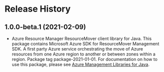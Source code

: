 # Release History

## 1.0.0-beta.1 (2021-02-09)

- Azure Resource Manager ResourceMover client library for Java. This package contains Microsoft Azure SDK for ResourceMover Management SDK. A first party Azure service orchestrating the move of Azure resources from one Azure region to another or between zones within a region. Package tag package-2021-01-01. For documentation on how to use this package, please see [Azure Management Libraries for Java](https://aka.ms/azsdk/java/mgmt).
